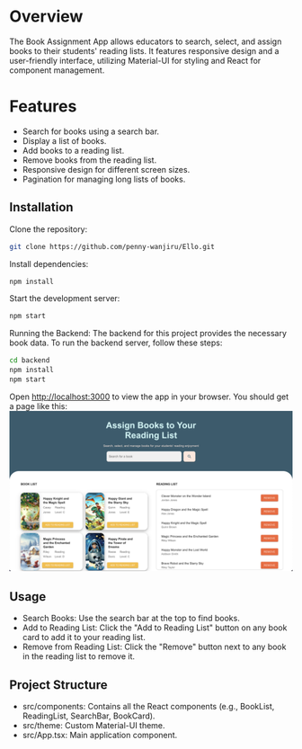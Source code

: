 # Overview

The Book Assignment App allows educators to search, select, and assign books to their students' reading lists. It features responsive design and a user-friendly interface, utilizing Material-UI for styling and React for component management.

# Features

- Search for books using a search bar.
- Display a list of books.
- Add books to a reading list.
- Remove books from the reading list.
- Responsive design for different screen sizes.
- Pagination for managing long lists of books.

## Installation

Clone the repository:
```bash 
git clone https://github.com/penny-wanjiru/Ello.git
```
Install dependencies:
```bash
npm install
```

Start the development server:
```bash
npm start
```

Running the Backend:
The backend for this project provides the necessary book data. To run the backend server, follow these steps:
```bash
cd backend
npm install
npm start
```

Open [http://localhost:3000](http://localhost:3000) to view the app in your browser.
You should get a page like this:
![Screenshot](MDImg/ello.png)

## Usage
- Search Books: Use the search bar at the top to find books.
- Add to Reading List: Click the "Add to Reading List" button on any book card to add it to your reading list.
- Remove from Reading List: Click the "Remove" button next to any book in the reading list to remove it.

## Project Structure
- src/components: Contains all the React components (e.g., BookList, ReadingList, SearchBar, BookCard).
- src/theme: Custom Material-UI theme.
- src/App.tsx: Main application component.

